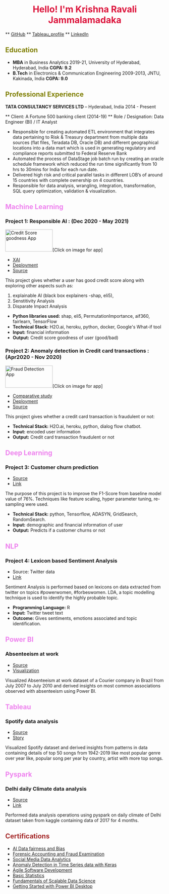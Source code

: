 # <center><font color='crimson'>Hello! I'm <b>Krishna Ravali Jammalamadaka</b></font></center>

** [GitHub](https://github.com/KrishnaRJ422?tab=repositories/)   ** [Tableau_profile](https://public.tableau.com/profile/krishna.j6856#!/)   ** [LinkedIn](https://www.linkedin.com/in/krishna-j-2a4838116/)

## <font color='olive'>Education</font>
* <b>MBA</b> in Business Analytics 2019-21, University of Hyderabad, Hyderabad, India <b>CGPA: 9.2</b>
* <b>B.Tech</b> in Electronics & Communication Engineering 2009-2013, JNTU, Kakinada, India <b>CGPA: 9.0</b>

## <font color='olive'>Professional Experience</font>
<b>TATA CONSULTANCY SERVICES LTD</b> – Hyderabad, India                                                                                                        2014 - Present 

** Client: A Fortune 500 banking client (2014-19)
** Role / Designation: Data Engineer (BI) / IT Analyst 

* Responsible for creating automated ETL environment that integrates data pertaining to Risk & Treasury department 
from multiple data sources (flat files, Teradata DB, Oracle DB) and different geographical locations into a data 
mart which is used in generating regulatory and compliance reports submitted to Federal Reserve Bank
* Automated the process of DataStage job batch run by creating an oracle schedule framework which reduced the run 
time significantly from 10 hrs to 30mins for India for each run date.
* Delivered high risk and critical parallel tasks in different LOB’s of around 15 countries with complete ownership 
on 4 countries.
* Responsible for data analysis, wrangling, integration, transformation, SQL query optimization, validation & 
visualization.

## <font color='violet'>Machine Learning</font>

### Project 1: Responsible AI : (Dec 2020 - May 2021)

<a href="https://credit-score-status.herokuapp.com/"><img alt="Credit Score goodness App" src="https://www.practicalcredit.com/wp-content/uploads/2018/11/good-bad-credit.jpg" width="150" height="70"></a>[Click on image for app]

* [XAI](https://github.com/KrishnaRJ422/Explainability_Bias_Fairness-in-AI)
* [Deployment](https://github.com/KrishnaRJ422/German-Credit-Status)
* [Source](https://archive.ics.uci.edu/ml/datasets/Statlog+%28German+Credit+Data%29)

This project gives whether a user has good credit score along with exploring other aspects such as:
1) explainable AI (black box explainers -shap, eli5), 
2) Senstitivity Analysis
3) Disparate Impact Analysis

* **Python libraries used:** shap, eli5, PermutationImportance, aif360, fairlearn, TensorFlow
* **Technical Stack:** H2O.ai, heroku, python, docker, Google's What-if tool
* **Input:** financial information
* **Output:** Credit score goodness of user (good/bad)

### Project 2: Anomaly detection in Credit card transactions : (Apr2020 - Nov 2020)

<a href="https://credit-fraud-detection.herokuapp.com/"><img alt="Fraud Detection App" src="https://www.eastwestbank.com/ReachFurther/NewsArticleStore/519/Credit-card-fraud-top.jpg" width="150" height="70"></a>[Click on image for app]
                                                                                                                           
* [Comparative study](https://github.com/KrishnaRJ422/credit-card-fraud-detection)
* [Deployment](https://github.com/KrishnaRJ422/credit-fraud-detection)
* [Source](https://www.kaggle.com/mlg-ulb/creditcardfraud)

This project gives whether a credit card transaction is fraudulent or not:
* **Technical Stack:** H2O.ai, heroku, python, dialog flow chatbot.
* **Input:** encoded user information
* **Output:** Credit card transaction fraudulent or not

## <font color='violet'>Deep Learning</font>

### Project 3: Customer churn prediction

* [Source](https://www.kaggle.com/santoshd3/bank-customers?select=Churn+Modeling.csv)
* [Link](https://krishnarj422.github.io/Churn-Prediction-Modeling/Churn_prediction_using_deep_learning.html)

The purpose of this project is to improve the F1-Score from baseline model value of 76%. Techniques like feature scaling, hyper parameter tuning, re-sampling were used.
* **Technical Stack:** python, Tensorflow, ADASYN, GridSearch, RandomSearch.
* **Input:** demographic and financial information of user
* **Output:** Predicts if a customer churns or not

## <font color='violet'>NLP</font>

### Project 4: Lexicon based Sentiment Analysis

* Source: Twitter data
* [Link](https://github.com/KrishnaRJ422/Twitter-Sentiment-Analysis)

Sentiment Analysis is performed based on lexicons on data extracted from twitter on topics #powerwomen, #forbeswomen. LDA, a topic modelling technique is used to identify the highly probable topic.
* **Programming Language:** R
* **Input:** Twitter tweet text
* **Outcome:** Gives sentiments, emotions associated and topic identification.

## <font color='violet'>Power BI</font>

### Absenteeism at work

* [Source](https://archive.ics.uci.edu/ml/datasets/Absenteeism+at+work)
* [Visualization](https://github.com/KrishnaRJ422/POWER-BI-viz/blob/master/Absenteeism%20at%20work/Absenteeism%20at%20work%20at%20a%20courier%20company%20in%20brazil.pdf)

Visualized Absenteeism at work dataset of a Courier company in Brazil from July 2007 to July 2010 and derived insights on most common associations observed with absenteeism using Power BI.

## <font color='violet'>Tableau</font>

### Spotify data analysis

* [Source](https://www.kaggle.com/leonardopena/top-50-spotify-songs-by-each-country)
* [Story](https://public.tableau.com/app/profile/krishna.j6856/viz/Spotifydataanalysis/spotifystoryboard)

Visualized Spotify dataset and derived insights from patterns in data containing details of top 50 songs from 1942-2019 like most popular genre over year like, popular song per year by country, artist with more top songs.

## <font color='violet'>Pyspark</font>

### Delhi daily Climate data analysis

* [Source](https://www.kaggle.com/sumanthvrao/daily-climate-time-series-data)
* [Link](https://github.com/KrishnaRJ422/pyspark_basics/blob/main/pyspark_practise2.ipynb)

Performed data analysis operations using pyspark on daily climate of Delhi dataset taken from kaggle containing data of 2017 for 4 months.

## <font color='brown'>Certifications</font>
  
  * [AI Data fairness and Bias](https://www.coursera.org/account/accomplishments/verify/X3FBBKGW6FFQ)
  * [Forensic Accounting and Fraud Examination](https://www.coursera.org/account/accomplishments/verify/TX3K3FGQEQAR)
  * [Social Media Data Analytics](https://www.coursera.org/account/accomplishments/verify/NZHPZ7EZZDTB)
  * [Anomaly Detection in Time Series data with Keras](https://www.coursera.org/account/accomplishments/verify/S4ZB3REQPKGZ)
  * [Agile Software Development](https://www.coursera.org/account/accomplishments/verify/M6PU8LJQEKEE)
  * [Basic Statistics](https://www.coursera.org/account/accomplishments/verify/G4AEDJBKLSHR)
  * [Fundamentals of Scalable Data Science](https://www.coursera.org/account/accomplishments/verify/PN5DE4W5L2VE)
  * [Getting Started with Power BI Desktop](https://www.coursera.org/account/accomplishments/verify/M3E2HABLVDJR)





